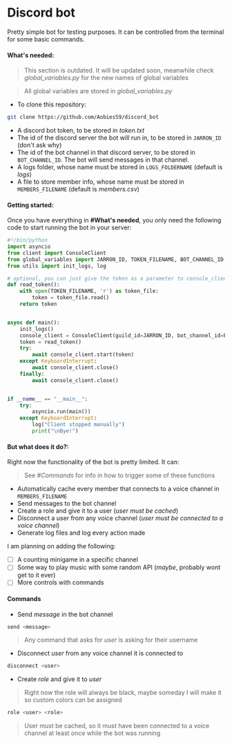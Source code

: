 # Discord bot

Pretty simple bot for testing purposes. It can be controlled from the terminal for some basic commands.

#### What's needed:
> This section is outdated. It will be updated soon, meanwhile check *global_variables.py* for the new names of global variables

> All global variables are stored in *global_variables.py*

- To clone this repository:
```bash
git clone https://github.com/Aobies59/discord_bot
```
- A discord bot token, to be stored in *token.txt*
- The id of the discord server the bot will run in, to be stored in `JARRON_ID` (don't ask why)
- The id of the bot channel in that discord server, to be stored in `BOT_CHANNEL_ID`. The bot will send messages in that channel.
- A logs folder, whose name must be stored in `LOGS_FOLDERNAME` (default is *logs*)
- A file to store member info, whose name must be stored in `MEMBERS_FILENAME` (default is *members.csv*)

#### Getting started:

Once you have everything in **#What's needed**, you only need the following code to start running the bot in your server:

```python
#!/bin/python
import asyncio
from client import ConsoleClient
from global_variables import JARRON_ID, TOKEN_FILENAME, BOT_CHANNEL_ID
from utils import init_logs, log

# optional, you can just give the token as a parameter to console_client.start
def read_token():
    with open(TOKEN_FILENAME, 'r') as token_file:
        token = token_file.read()
    return token


async def main():
    init_logs()
    console_client = ConsoleClient(guild_id=JARRON_ID, bot_channel_id=BOT_CHANNEL_ID)
    token = read_token()
    try:
        await console_client.start(token)
    except KeyboardInterrupt:
        await console_client.close()
    finally:
        await console_client.close()


if __name__ == "__main__":
    try:
        asyncio.run(main())
    except KeyboardInterrupt:
        log("Client stopped manually")
        print("\nBye!")

```

#### But what does it do?:

Right now the functionality of the bot is pretty limited. It can:

> See *#Commands* for info in how to trigger some of these functions

- Automatically cache every member that connects to a voice channel in `MEMBERS_FILENAME`
- Send messages to the bot channel
- Create a role and give it to a user (*user must be cached*)
- Disconnect a user from any voice channel (*user must be connected to a voice channel*)
- Generate log files and log every action made

I am planning on adding the following:

- [ ] A counting minigame in a specific channel
- [ ] Some way to play music with some random API (*maybe*, probably wont get to it ever)
- [ ] More controls with commands

#### Commands

- Send *message* in the bot channel
```bash
send <message>
```
> Any command that asks for *user* is asking for their username
- Disconnect *user* from any voice channel it is connected to
```bash
disconnect <user>
```
- Create *role* and give it to *user*
> Right now the role will always be black, maybe someday I will make it so custom colors can be assigned
```bash
role <user> <role>
```
> User must be cached, so it must have been connected to a voice channel at least once while the bot was running